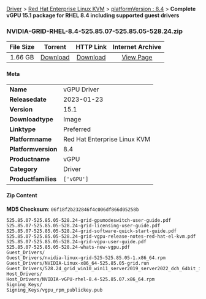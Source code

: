 
[Driver](/README.md)  >  [Red Hat Enterprise Linux KVM](/index/Driver/Red_Hat_Enterprise_Linux_KVM.md)  >  [platformVersion : 8.4](/index/Driver/Red_Hat_Enterprise_Linux_KVM/8.4.md)  >  **Complete vGPU 15.1 package for RHEL 8.4 including supported guest drivers**


### NVIDIA-GRID-RHEL-8.4-525.85.07-525.85.05-528.24.zip

| **File Size** | **Torrent**  | **HTTP Link** | **Internet Archive** |
|:-------------:|:------------:|:-------------:|:--------------------:|
| 1.66 GB |  [Download](https://archive.org/download/nvgpu_NVIDIA-GRID-RHEL-8.4-525.85.07-525.85.05-528.24.zip/nvgpu_NVIDIA-GRID-RHEL-8.4-525.85.07-525.85.05-528.24.zip_archive.torrent)       | [Download](https://archive.org/compress/nvgpu_NVIDIA-GRID-RHEL-8.4-525.85.07-525.85.05-528.24.zip) | [View Page](https://archive.org/details/nvgpu_NVIDIA-GRID-RHEL-8.4-525.85.07-525.85.05-528.24.zip)       |

#### Meta

<table>
<tr><td><strong>Name</strong></td><td>vGPU Driver</td></tr>
<tr><td><strong>Releasedate</strong></td><td>2023-01-23</td></tr>
<tr><td><strong>Version</strong></td><td>15.1</td></tr>
<tr><td><strong>Downloadtype</strong></td><td>Image</td></tr>
<tr><td><strong>Linktype</strong></td><td>Preferred</td></tr>
<tr><td><strong>Platformname</strong></td><td>Red Hat Enterprise Linux KVM</td></tr>
<tr><td><strong>Platformversion</strong></td><td>8.4</td></tr>
<tr><td><strong>Productname</strong></td><td>vGPU</td></tr>
<tr><td><strong>Category</strong></td><td>Driver</td></tr>
<tr><td><strong>Productfamilies</strong></td><td><code>['vGPU']</code></td></tr>
</table>

#### Zip Content

**MD5 Checksum**: `06f18f2b232846f4c006df866d05258b`

```text
525.85.07-525.85.05-528.24-grid-gpumodeswitch-user-guide.pdf
525.85.07-525.85.05-528.24-grid-licensing-user-guide.pdf
525.85.07-525.85.05-528.24-grid-software-quick-start-guide.pdf
525.85.07-525.85.05-528.24-grid-vgpu-release-notes-red-hat-el-kvm.pdf
525.85.07-525.85.05-528.24-grid-vgpu-user-guide.pdf
525.85.07-525.85.05-528.24-whats-new-vgpu.pdf
Guest_Drivers/
Guest_Drivers/nvidia-linux-grid-525-525.85.05-1.x86_64.rpm
Guest_Drivers/NVIDIA-Linux-x86_64-525.85.05-grid.run
Guest_Drivers/528.24_grid_win10_win11_server2019_server2022_dch_64bit_international.exe
Host_Drivers/
Host_Drivers/NVIDIA-vGPU-rhel-8.4-525.85.07.x86_64.rpm
Signing_Keys/
Signing_Keys/vgpu_rpm_publickey.pub
```
